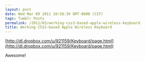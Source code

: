 ```yaml
---
layout: post
date: Wed Mar 09 2011 10:58:39 GMT-0600 (CST)
tags: Tumblr Posts
permalink: /2011/03/working-css3-based-apple-wireless-keyboard
title: Working CSS3-based Apple Wireless Keyboard
---
```


[http://dl.dropbox.com/u/921159/Keyboard/page.html](http://dl.dropbox.com/u/921159/Keyboard/page.html)

Awesome!
